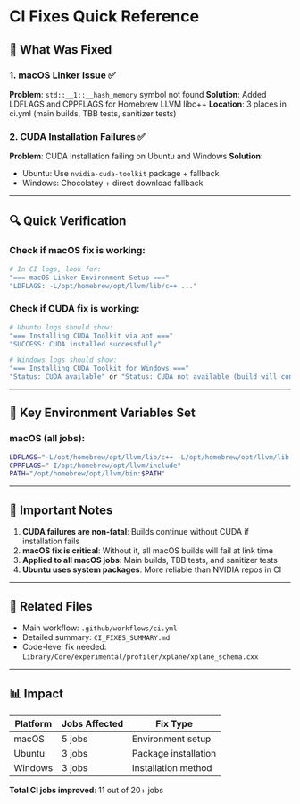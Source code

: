 # CI Fixes Quick Reference

## 🎯 What Was Fixed

### 1. macOS Linker Issue ✅
**Problem**: `std::__1::__hash_memory` symbol not found
**Solution**: Added LDFLAGS and CPPFLAGS for Homebrew LLVM libc++
**Location**: 3 places in ci.yml (main builds, TBB tests, sanitizer tests)

### 2. CUDA Installation Failures ✅
**Problem**: CUDA installation failing on Ubuntu and Windows
**Solution**:
- Ubuntu: Use `nvidia-cuda-toolkit` package + fallback
- Windows: Chocolatey + direct download fallback

---

## 🔍 Quick Verification

### Check if macOS fix is working:
```bash
# In CI logs, look for:
"=== macOS Linker Environment Setup ==="
"LDFLAGS: -L/opt/homebrew/opt/llvm/lib/c++ ..."
```

### Check if CUDA fix is working:
```bash
# Ubuntu logs should show:
"=== Installing CUDA Toolkit via apt ==="
"SUCCESS: CUDA installed successfully"

# Windows logs should show:
"=== Installing CUDA Toolkit for Windows ==="
"Status: CUDA available" or "Status: CUDA not available (build will continue)"
```

---

## 📝 Key Environment Variables Set

### macOS (all jobs):
```bash
LDFLAGS="-L/opt/homebrew/opt/llvm/lib/c++ -L/opt/homebrew/opt/llvm/lib -Wl,-rpath,/opt/homebrew/opt/llvm/lib/c++ -Wl,-rpath,/opt/homebrew/opt/llvm/lib"
CPPFLAGS="-I/opt/homebrew/opt/llvm/include"
PATH="/opt/homebrew/opt/llvm/bin:$PATH"
```

---

## 🚨 Important Notes

1. **CUDA failures are non-fatal**: Builds continue without CUDA if installation fails
2. **macOS fix is critical**: Without it, all macOS builds will fail at link time
3. **Applied to all macOS jobs**: Main builds, TBB tests, and sanitizer tests
4. **Ubuntu uses system packages**: More reliable than NVIDIA repos in CI

---

## 🔗 Related Files

- Main workflow: `.github/workflows/ci.yml`
- Detailed summary: `CI_FIXES_SUMMARY.md`
- Code-level fix needed: `Library/Core/experimental/profiler/xplane/xplane_schema.cxx`

---

## 📊 Impact

| Platform | Jobs Affected | Fix Type |
|----------|--------------|----------|
| macOS | 5 jobs | Environment setup |
| Ubuntu | 3 jobs | Package installation |
| Windows | 3 jobs | Installation method |

**Total CI jobs improved**: 11 out of 20+ jobs
